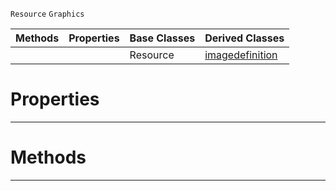  `Resource` `Graphics`



|Methods|Properties|Base Classes|Derived Classes|
|---|---|---|---|
| | |Resource|[imagedefinition](https://github.com/ArendDanielek/ZeroDocsTest/blob/master/code_reference/class_reference/imagedefinition.markdown)|


 #  Properties


---  
 #  Methods


---  
 
  
  
  
  
  
  
  

 
